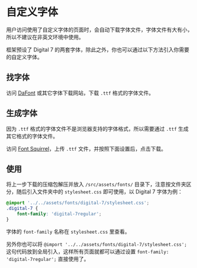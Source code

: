 # 自定义字体 <sup class="pro-badge" />

用户访问使用了自定义字体的页面时，会自动下载字体文件，字体文件有大有小，所以不建议在非英文环境中使用。

框架预设了 Digital 7 的两套字体，除此之外，你也可以通过以下方法引入你需要的自定义字体。

## 找字体

访问 [DaFont](https://www.dafont.com/) 或其它字体下载网站，下载 `.ttf` 格式的字体文件。

<ZoomImg src="/font1.png" />

## 生成字体

因为 `.ttf` 格式的字体文件不是浏览器支持的字体格式，所以需要通过 `.ttf` 生成其它格式的字体文件。

访问 [Font Squirrel](https://www.fontsquirrel.com/tools/webfont-generator)，上传 `.ttf` 文件，并按照下面设置后，点击下载。

<ZoomImg src="/font2.png" />

## 使用

将上一步下载的压缩包解压并放入 `/src/assets/fonts/` 目录下，注意按文件夹区分，随后引入文件夹中的 `stylesheet.css` 即可使用，以 Digital 7 字体为例：

```scss
@import '../../assets/fonts/digital-7/stylesheet.css';
.digital-7 {
    font-family: 'digital-7regular';
}
```

字体的 `font-family` 名称在 `stylesheet.css` 里查看。

另外你也可以将 `@import '../../assets/fonts/digital-7/stylesheet.css';` 这句代码放到全局引入，这样所有页面就都可以通过设置 `font-family: 'digital-7regular';` 直接使用了。